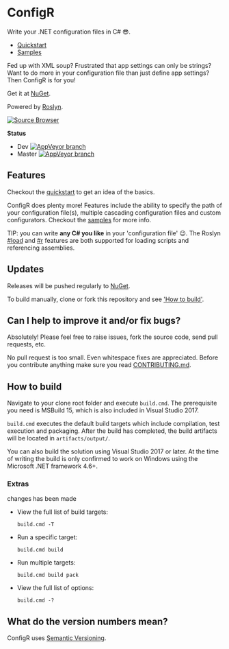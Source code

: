 # ConfigR

Write your .NET configuration files in C# :sunglasses:.

- [Quickstart](https://github.com/config-r/config-r/wiki/Quickstart)
- [Samples](https://github.com/config-r/config-r-samples)

Fed up with XML soup? Frustrated that app settings can only be strings? Want to do more in your configuration file than just define app settings? Then ConfigR is for you!

Get it at [NuGet](https://nuget.org/packages/ConfigR/ "ConfigR on Nuget").

Powered by [Roslyn](https://github.com/dotnet/roslyn).

[![Source Browser](https://img.shields.io/badge/Browse-Source-green.svg)](http://sourcebrowser.io/Browse/config-r/config-r)

**Status**

 - Dev [![AppVeyor branch](https://img.shields.io/appveyor/ci/filipw/config-r/dev.svg)](https://ci.appveyor.com/project/filipw/config-r/branch/dev) 
 - Master [![AppVeyor branch](https://img.shields.io/appveyor/ci/filipw/config-r/master.svg)](https://ci.appveyor.com/project/filipw/config-r/branch/master) 

## Features

Checkout the [quickstart](https://github.com/config-r/config-r/wiki/Quickstart) to get an idea of the basics.

ConfigR does plenty more! Features include the ability to specify the path of your configuration file(s), multiple cascading configuration files and custom configurators. Checkout the [samples](https://github.com/config-r/config-r-samples) for more info.

TIP: you can write **any C# you like** in your 'configuration file' :wink:. The Roslyn [#load](https://github.com/dotnet/roslyn/wiki/Interactive-Window#load) and [#r](https://github.com/dotnet/roslyn/wiki/Interactive-Window#r) features are both supported for loading scripts and referencing assemblies.

## Updates

Releases will be pushed regularly to [NuGet](https://nuget.org/packages/ConfigR/).

To build manually, clone or fork this repository and see ['How to build'](#how-to-build).

## Can I help to improve it and/or fix bugs? ##

Absolutely! Please feel free to raise issues, fork the source code, send pull requests, etc.

No pull request is too small. Even whitespace fixes are appreciated. Before you contribute anything make sure you read [CONTRIBUTING.md](https://github.com/config-r/config-r/blob/master/CONTRIBUTING.md).

## How to build

Navigate to your clone root folder and execute `build.cmd`. The prerequisite you need is MSBuild 15, which is also included in Visual Studio 2017.

`build.cmd` executes the default build targets which include compilation, test execution and packaging. After the build has completed, the build artifacts will be located in `artifacts/output/`.

You can also build the solution using Visual Studio 2017 or later. At the time of writing the build is only confirmed to work on Windows using the Microsoft .NET framework 4.6+.

### Extras
changes has been made
* View the full list of build targets:

    `build.cmd -T`

* Run a specific target:

    `build.cmd build`

* Run multiple targets:

    `build.cmd build pack`

* View the full list of options:

    `build.cmd -?`

## What do the version numbers mean? ##

ConfigR uses [Semantic Versioning](http://semver.org/).
